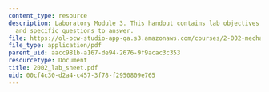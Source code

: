 ```yaml
---
content_type: resource
description: Laboratory Module 3. This handout contains lab objectives, notes, tasks,
  and specific questions to answer.
file: https://ol-ocw-studio-app-qa.s3.amazonaws.com/courses/2-002-mechanics-and-materials-ii-spring-2004/00cf4c30d2a4c4573f78f2950809e765_2002_lab_sheet.pdf
file_type: application/pdf
parent_uid: aacc981b-a167-de94-2676-9f9acac3c353
resourcetype: Document
title: 2002_lab_sheet.pdf
uid: 00cf4c30-d2a4-c457-3f78-f2950809e765
---
```

